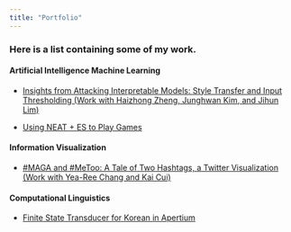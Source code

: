 ```yaml
---
title: "Portfolio"
---
```


### Here is a list containing some of my work.


#### Artificial Intelligence Machine Learning
- [Insights from Attacking Interpretable Models: Style Transfer and Input Thresholding (Work with Haizhong Zheng, Junghwan Kim, and Jihun Lim)](https://github.com/mindojune/mindojune.github.io/blob/master/_data/eecs598_012_project.pdf)

- [Using NEAT + ES to Play Games](https://github.com/mindojune/mindojune.github.io/blob/master/_data/cs81.pdf)


#### Information Visualization
- [#MAGA and #MeToo: A Tale of Two Hashtags, a Twitter Visualization (Work with Yea-Ree Chang and Kai Cui)](https://cyearee.github.io/twitter_visualization/index.html)


#### Computational Linguistics
- [Finite State Transducer for Korean in Apertium](https://github.com/mindojune/kor-transducer)


